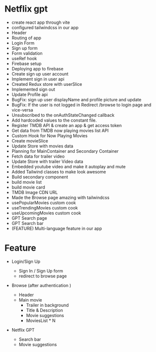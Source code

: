 # Netflix gpt

- create react app through vite
- configured tailwindcss in our app
- Header
- Routing of app
- Login Form
- Sign up form
- Form validation
- useRef hook
- Firebase setup
- Deploying app to firebase
- Create sign up user account
- Implement sign in user api
- Created Redux store  with userSlice
- Implemented sign out 
- Update Profile api 
- BugFix: sign up user displayName and profile picture and update 
- BugFix: If the user is not logged in Redirect /browse to login page  and vice-versa
- Unsubscribed to the onAuthStateChanged callback 
- Add hardcoded values to the constant file. 
- Register TMDB API & create an app & get access token
- Get data from TMDB now playing movies list API
- Custom Hook for Now Playing Movies
- Create movieSlice
- Update Store with movies data
- Planning for MainContainer and Secondary Container
- Fetch data for trailer video
- Update Store with trailer Video data
- Embedded youtube video and make it autoplay and mute
- Added Tailwind classes to make look awesome
- Build secondary component
- build movie list 
- build movie card
- TMDB Image CDN URL
- Made the Browse page amazing with tailwindcss
- usePopularMovies custom cook
- useTrendingMovies custom cook
- useUpcomingMovies custom cook
- GPT Search page
- GPT Search bar
- (FEATURE) Multi-language feature in our app

# Feature
- Login/Sign Up
    - Sign In / Sign Up form
    - redirect to browse page
   
- Browse (after authentication )
    - Header
    - Main movie
        - Trailer in background
        - Title & Description
        - Movie suggestions
        - MoviesList * N 

- Netflix GPT
    - Search bar
    - Movie suggestions 